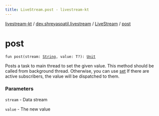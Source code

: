 ```yaml
---
title: LiveStream.post - livestream-kt
---
```


[livestream-kt](../../index.html) / [dev.shreyaspatil.livestream](../index.html) / [LiveStream](index.html) / [post](./post.html)

# post

`fun post(stream: `[`String`](https://kotlinlang.org/api/latest/jvm/stdlib/kotlin/-string/index.html)`, value: T?): `[`Unit`](https://kotlinlang.org/api/latest/jvm/stdlib/kotlin/-unit/index.html)

Posts a task to main thread to set the given value.
This method should be called from background thread. Otherwise, you can use [set](set.html)
If there are active subscribers, the value will be dispatched to them.

### Parameters

`stream` - Data stream

`value` - The new value